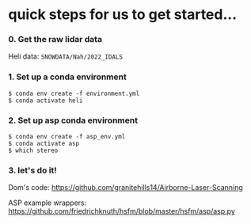 # quick steps for us to get started...

### 0. Get the raw lidar data
Heli data: `SNOWDATA/Nah/2022_IDALS`


###  1. Set up a conda environment
```
$ conda env create -f environment.yml
$ conda activate heli
```


###  2. Set up asp conda environment
```
$ conda env create -f asp_env.yml
$ conda activate asp
$ which stereo
```



### 3. let's do it! 

Dom's code: https://github.com/granitehills14/Airborne-Laser-Scanning


ASP example wrappers: https://github.com/friedrichknuth/hsfm/blob/master/hsfm/asp/asp.py
